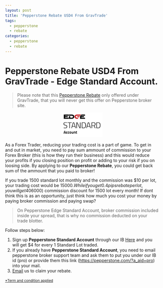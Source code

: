 ```yaml
---
layout: post
title: 'Pepperstone Rebate USD4 From GravTrade'
tags:
  - pepperstone
  - rebate
categories:
  - pepperstone
  - rebate
---
```

# Pepperstone Rebate USD4 From GravTrade - Edge Standard Account.
> Please note that this [Pepperstone Rebate](http://www.gravtrade.com/bonus-and-rebates/ "Pepperstone Rebate") only offered under GravTrade, that you will never get this offer on Pepperstone broker site.

<div align="center">
<img alt="Pepperstone Rebate" src="/static/img/general-image/pepperstone-edge-standard-account.PNG" title="Pepperstone Rebate">
</div>


As a Forex Trader, reducing your trading cost is a part of game. To get in and out in market, you need to pay sum ammount of commission to your Forex Broker (this is how they run their business) and this would reduce your profits if you closing position on profit or adding to your risk if you on loosing side. By applying to our **Pepperstone Rebate**, you could get back sum of the ammount that you paid to broker! 

If you trade 1500 standard lot monthly and the commission was $10 per lot, your trading cost would be $15000. While if you get 0.4 pips rebate per lot, you will get 40% ($6000) commission discount for 1500 lot every month! If dont think this is as an opportunity, just think how much you cost your money by paying broker commission and paying swap?

> On Pepperstone Edge Standard Account, broker commission included inside your spread, that is why no commission deducted on your trade blotter.

Follow steps below:

1. Sign up **Pepperstone Standard Account** through our IB [Here](https://pepperstone.com/?a_aid=pro "Here") and you will get $4 for every 1 Standard Lot traded.
2. If you already have **Pepperstone Standard Account**, you need to email pepperstone broker support team and ask them to put you under our IB id (pro) or provide them this link (https://pepperstone.com/?a_aid=pro) into your mail.
3. [Email](http://www.gravtrade.com/contact "Email") us to claim your rebate.

<small>[*Term and condition applied](http://www.gravtrade.com/term-and-condition/ "Term and condition applied")</small>
